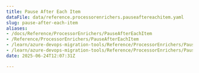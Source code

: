 ```yaml
---
title: Pause After Each Item
dataFile: data/reference.processorenrichers.pauseaftereachitem.yaml
slug: pause-after-each-item
aliases:
- /docs/Reference/ProcessorEnrichers/PauseAfterEachItem
- /Reference/ProcessorEnrichers/PauseAfterEachItem
- /learn/azure-devops-migration-tools/Reference/ProcessorEnrichers/PauseAfterEachItem
- /learn/azure-devops-migration-tools/Reference/ProcessorEnrichers/PauseAfterEachItem/index.md
date: 2025-06-24T12:07:31Z

---
```


